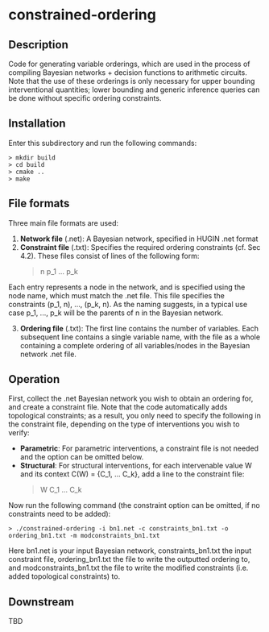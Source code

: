 # constrained-ordering

## Description

Code for generating variable orderings, which are used in the process of compiling Bayesian networks +
decision functions to arithmetic circuits. Note that the use of these orderings is only necessary for
upper bounding interventional quantities; lower bounding and generic inference queries can be done 
without specific ordering constraints.

## Installation

Enter this subdirectory and run the following commands:

    > mkdir build
    > cd build
    > cmake ..
    > make

## File formats

Three main file formats are used:

1. **Network file** (.net): A Bayesian network, specified in HUGIN .net format
2. **Constraint file** (.txt): Specifies the required ordering constraints (cf. Sec 4.2). These files
consist of lines of the following form:
   > n p_1 ... p_k
   
Each entry represents a node in the network, and is specified using the node name, which must match
the .net file. This file specifies the constraints (p_1, n), ..., (p_k, n). As the naming suggests, 
in a typical use case p_1, ..., p_k will be the parents of n in the Bayesian network. 

3. **Ordering file** (.txt): The first line contains the number of variables. Each subsequent line
   contains a single variable name, with the file as a whole containing a complete ordering 
   of all variables/nodes in the Bayesian network .net file.

## Operation

First, collect the .net Bayesian network you wish to obtain an ordering for, and create a constraint
file. Note that the code automatically adds topological constraints; as a result, you only need to 
specify the following in the constraint file, depending on the type of interventions you wish to
verify:

* **Parametric**: For parametric interventions, a constraint file is not needed and the option can be omitted below.
* **Structural**: For structural interventions, for each intervenable value W and its context 
  C(W) = {C_1, ... C_k}, add a line to the constraint file:
  > W C_1 ... C_k
  
Now run the following command (the constraint option can be omitted, if no constraints need to be added):

    > ./constrained-ordering -i bn1.net -c constraints_bn1.txt -o ordering_bn1.txt -m modconstraints_bn1.txt

Here bn1.net is your input Bayesian network, constraints_bn1.txt the input constraint file, 
ordering_bn1.txt the file to write the outputted ordering to, and modconstraints_bn1.txt the file to
write the modified constraints (i.e. added topological constraints) to.

## Downstream

TBD
